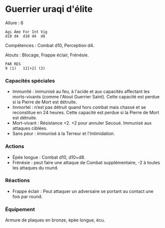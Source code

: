 # Guerrier uraqi d'élite

Allure : 6

	Agi	Âme	For	Int	Vig
	d10	d4	d10	d4	d8

Compétences : Combat d10, Perception d4.

Atouts : Blocage, Frappe éclair, Frénésie.

	PAR	RES
	9 (1)	11[+2] (3)

### Capacités spéciales
- Immunité : immunisé au feu, à l'acide et aux capacités affectant les morts-vivants (comme l'Atout Guerrier Saint). Cette capacité est perdue si la Pierre de Mort est détruite.
- Immortel : n’est pas détruit quand hors combat mais chassé et se reconstitue en 24 heures. Cette capacité est perdue si la Pierre de Mort est détruite.
- Mort-vivant : Résistance +2. +2 pour annuler Secoué. Immunisé aux attaques ciblées.
- Sans peur : immunisé à la Terreur et l'Intimidation.

### Actions
- Épée longue : Combat d10, d10+d8.
- Frénésie : peut faire une attaque de Combat supplémentaire, -2 à toutes les attaques du round.

### Réactions
- Frappe éclair : Peut attaquer un adversaire se portant au contact une fois par round.

### Équipement
Armure de plaques en bronze, épée longue, écu.
